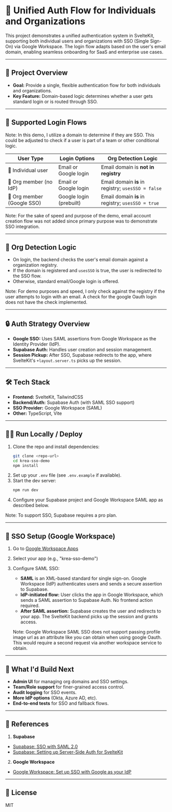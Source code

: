 # 🧠 Unified Auth Flow for Individuals and Organizations

This project demonstrates a unified authentication system in SvelteKit, supporting both individual users and organizations with SSO (Single Sign-On) via Google Workspace. The login flow adapts based on the user's email domain, enabling seamless onboarding for SaaS and enterprise use cases.

---

## 🚀 Project Overview

- **Goal:** Provide a single, flexible authentication flow for both individuals and organizations.
- **Key Feature:** Domain-based logic determines whether a user gets standard login or is routed through SSO.

---

## 🔑 Supported Login Flows

Note: In this demo, I utilize a domain to determine if they are SSO. This could be adjusted to check if a user is part of a team or other conditional logic.

| User Type                  | Login Options           | Org Detection Logic                                |
| -------------------------- | ----------------------- | -------------------------------------------------- |
| 🧝 Individual user         | Email or Google login   | Email domain is **not in registry**                |
| 🏢 Org member (no IdP)     | Email or Google login   | Email domain **is** in registry; `usesSSO = false` |
| 🏢 Org member (Google SSO) | Google login (prebuilt) | Email domain **is** in registry; `usesSSO = true`  |

Note: For the sake of speed and purpose of the demo, email account creation flow was not added since primary purpose was to demonstrate SSO integration.

---

## 🏢 Org Detection Logic

- On login, the backend checks the user's email domain against a organization registry.
- If the domain is registered and `usesSSO` is true, the user is redirected to the SSO flow.
- Otherwise, standard email/Google login is offered.

Note: For demo purposes and speed, I only check against the registry if the user attempts to login with an email. A check for the google Oauth login does not have the check implemented.

---

## 🔒 Auth Strategy Overview

- **Google SSO:** Uses SAML assertions from Google Workspace as the Identity Provider (IdP).
- **Supabase Auth:** Handles user creation and session management.
- **Session Pickup:** After SSO, Supabase redirects to the app, where SvelteKit's `+layout.server.ts` picks up the session.

---

## 🛠️ Tech Stack

- **Frontend:** SvelteKit, TailwindCSS
- **Backend/Auth:** Supabase Auth (with SAML SSO support)
- **SSO Provider:** Google Workspace (SAML)
- **Other:** TypeScript, Vite

---

## 🏃‍♂️ Run Locally / Deploy

1. Clone the repo and install dependencies:
   ```bash
   git clone <repo-url>
   cd krea-sso-demo
   npm install
   ```
2. Set up your `.env` file (see `.env.example` if available).
3. Start the dev server:
   ```bash
   npm run dev
   ```
4. Configure your Supabase project and Google Workspace SAML app as described below.

Note: To support SSO, Supabase requires a pro plan.

---

## 🔗 SSO Setup (Google Workspace)

1. Go to [Google Workspace Apps](https://workspace.google.com/dashboard)
2. Select your app (e.g., "krea-sso-demo")
3. Configure SAML SSO:

   - **SAML** is an XML-based standard for single sign-on. Google Workspace (IdP) authenticates users and sends a secure assertion to Supabase.
   - **IdP-initiated flow:** User clicks the app in Google Workspace, which sends a SAML assertion to Supabase Auth. No frontend action required.
   - **After SAML assertion:** Supabase creates the user and redirects to your app. The SvelteKit backend picks up the session and grants access.

   Note: Google Workspace SAML SSO does not support passing profile image url as an attribute like you can obtain when using google Oauth. This would require a second request via another workspace service to obtain.

---

## 📝 What I'd Build Next

- **Admin UI** for managing org domains and SSO settings.
- **Team/Role support** for finer-grained access control.
- **Audit logging** for SSO events.
- **More IdP options** (Okta, Azure AD, etc).
- **End-to-end tests** for SSO and fallback flows.

---

## 📄 References

1. **Supabase**

- [Supabase: SSO with SAML 2.0](https://supabase.com/docs/guides/auth/enterprise-sso/auth-sso-saml)
- [Supabase: Setting up Server-Side Auth for SvelteKit](https://supabase.com/docs/guides/auth/server-side/sveltekit)

2. **Google Workspace**

- [Google Workspace: Set up SSO with Google as your IdP](https://support.google.com/a/topic/7556794?hl=en&ref_topic=7556686&sjid=15853432609496105236-NC)

---

## 📄 License

MIT
